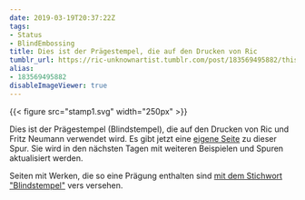 ```yaml
---
date: 2019-03-19T20:37:22Z
tags:
- Status
- BlindEmbossing
title: Dies ist der Prägestempel, die auf den Drucken von Ric
tumblr_url: https://ric-unknownartist.tumblr.com/post/183569495882/this-is-the-stamp-mark-used-on-the-prints-of-ric
alias:
- 183569495882
disableImageViewer: true
---
```

{{< figure src="stamp1.svg" width="250px" >}}

Dies ist der Prägestempel (Blindstempel), die auf den Drucken von Ric und Fritz Neumann verwendet wird. Es gibt jetzt eine [eigene Seite](/de/hints/fritz-neumann) zu dieser Spur. Sie wird in den nächsten Tagen mit weiteren Beispielen und Spuren aktualisiert werden.

Seiten mit Werken, die so eine Prägung enthalten sind [mit dem Stichwort "Blindstempel"](/de/tags/blindembossing) vers versehen.
